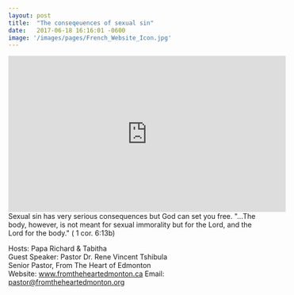 ```yaml
---
layout: post
title:  "The conseqeuences of sexual sin"
date:   2017-06-18 16:16:01 -0600
image: '/images/pages/French_Website_Icon.jpg'
---
```

<iframe width="560" height="315" src="https://www.youtube.com/embed/IZOVYSyDbb0" frameborder="0" allowfullscreen></iframe>
Sexual sin has very serious consequences but God can set you free. "...The body, however, is not meant for sexual immorality but for the Lord, and the Lord for the body." ( 1 cor. 6:13b)

Hosts: Papa Richard & Tabitha <br>
Guest Speaker: Pastor Dr. Rene Vincent Tshibula <br>
Senior Pastor, From The Heart of Edmonton <br>
Website: www.fromtheheartedmonton.ca
Email: pastor@fromtheheartedmonton.org



